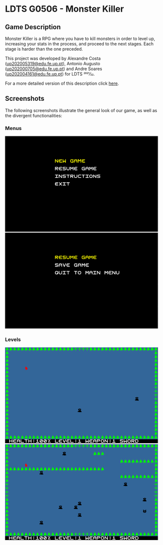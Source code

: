 # LDTS G0506 - Monster Killer

## Game Description

Monster Killer is a RPG where you have to kill monsters in order to level up, increasing your stats in the process, and proceed to the next stages.
Each stage is harder than the one preceded.

This project was developed by Alexandre Costa (up202005319@edu.fe.up.pt), Antonio Augusto (up202000705@edu.fe.up.pt) and Andre Soares (up202004161@edu.fe.up.pt) for LDTS 2021⁄22.

For a more detailed version of this description click [here](docs/README.md). 

## Screenshots

The following screenshots illustrate the general look of our game, as well as the divergent functionalities:

### Menus

![Menu](docs/image/MainMenu.png)
![PauseMenu](docs/image/PauseMenu.png)


### Levels
![Stage1.txt](docs/image/Level1.png)
![Stage5.txt](docs/image/Level5.png)




